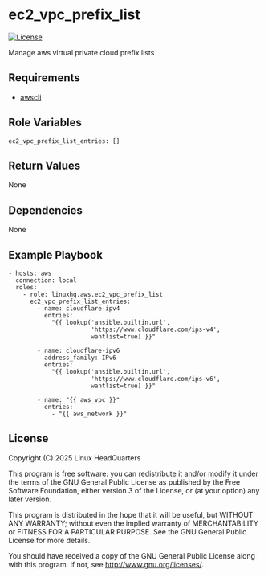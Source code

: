 # ec2\_vpc\_prefix\_list

[![License](https://img.shields.io/badge/license-GPLv3-lightgreen)](https://www.gnu.org/licenses/gpl-3.0.en.html#license-text)

Manage aws virtual private cloud prefix lists

## Requirements

* [awscli](https://pypi.org/project/awscli)

## Role Variables

    ec2_vpc_prefix_list_entries: []

## Return Values

None

## Dependencies

None

## Example Playbook

    - hosts: aws
      connection: local
      roles:
        - role: linuxhq.aws.ec2_vpc_prefix_list
          ec2_vpc_prefix_list_entries:
            - name: cloudflare-ipv4
              entries:
                "{{ lookup('ansible.builtin.url',
                           'https://www.cloudflare.com/ips-v4',
                           wantlist=true) }}"

            - name: cloudflare-ipv6
              address_family: IPv6
              entries:
                "{{ lookup('ansible.builtin.url',
                           'https://www.cloudflare.com/ips-v6',
                           wantlist=true) }}"

            - name: "{{ aws_vpc }}"
              entries:
                - "{{ aws_network }}"

## License

Copyright (C) 2025 Linux HeadQuarters

This program is free software: you can redistribute it and/or modify
it under the terms of the GNU General Public License as published by
the Free Software Foundation, either version 3 of the License, or
(at your option) any later version.

This program is distributed in the hope that it will be useful,
but WITHOUT ANY WARRANTY; without even the implied warranty of
MERCHANTABILITY or FITNESS FOR A PARTICULAR PURPOSE. See the
GNU General Public License for more details.

You should have received a copy of the GNU General Public License
along with this program. If not, see <http://www.gnu.org/licenses/>.

